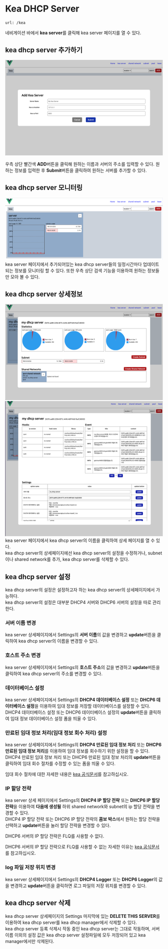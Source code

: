 Kea DHCP Server
=====================
    url: /kea
네비게이션 바에서 **kea server**를 클릭해 kea server 페이지를 열 수 있다.  

kea dhcp server 추가하기
--------------------
![사진을 불러올 수 없습니다.](https://github.com/neneong/keaDHCPManager/blob/main/source/_static/%E1%84%89%E1%85%B3%E1%84%8F%E1%85%B3%E1%84%85%E1%85%B5%E1%86%AB%E1%84%89%E1%85%A3%E1%86%BA%202023-11-07%2015.13.02.png?raw=true)

우측 상단 빨간색 **ADD**버튼을 클릭해 원하는 이름과 서버의 주소를 입력할 수 있다. 
원하는 정보를 입력한 후 **Submit**버튼을 클릭하여 원하는 서버를 추가할 수 있다.  

kea dhcp server 모니터링
-------------------
![사진을 불러올 수 없습니다.](https://github.com/neneong/keaDHCPManager/blob/main/source/_static/%E1%84%89%E1%85%B3%E1%84%8F%E1%85%B3%E1%84%85%E1%85%B5%E1%86%AB%E1%84%89%E1%85%A3%E1%86%BA%202023-11-07%2016.27.46.png?raw=true)
kea server 페이지에서 추가되어있는 kea dhcp server들의 일정시간마다 업데이트 되는 정보를 모니터링 할 수 있다. 또한 우측 상단 검색 기능을 이용하여 원하는 정보들만 모아 볼 수 있다. 

kea dhcp server 상세정보
-------------------
![사진을 불러올 수 없습니다.](https://github.com/neneong/keaDHCPManager/blob/main/source/_static/%E1%84%89%E1%85%B3%E1%84%8F%E1%85%B3%E1%84%85%E1%85%B5%E1%86%AB%E1%84%89%E1%85%A3%E1%86%BA%202023-11-07%2016.07.21.png?raw=true)  
![사진을 불러올 수 없습니다.](https://github.com/neneong/keaDHCPManager/blob/main/source/_static/%E1%84%89%E1%85%B3%E1%84%8F%E1%85%B3%E1%84%85%E1%85%B5%E1%86%AB%E1%84%89%E1%85%A3%E1%86%BA%202023-11-07%2016.15.49.png?raw=true)
kea server 페이지에서 kea dhcp server의 이름을 클릭하여 상세 페이지를 열 수 있다.  
kea dhcp server의 상세페이지에선 kea dhcp server의 설정을 수정하거나, subnet이나 shared network를 추가, kea dhcp server를 삭제할 수 있다.

kea dhcp server 설정
-------------------
kea dhcp server의 설정은 설정하고자 하는 kea dhcp server의 상세페이지에서 가능하다.  
kea dhcp server의 설정은 대부분 DHCP4 서버와 DHCP6 서버의 설정을 따로 관리한다.  

### 서버 이름 변경
kea server 상세페이지에서 Settings의 **서버 이름**의 값을 변경하고 **update**버튼을 클릭하여 kea dhcp server의 이름을 변경할 수 있다.  

### 호스트 주소 변경
kea server 상세페이지에서 Settings의 **호스트 주소**의 값을 변경하고 **update**버튼을 클릭하여 kea dhcp server의 주소를 변경할 수 있다.  

### 데이터베이스 설정
kea server 상세페이지에서 Settings의 **DHCP4 데이터베이스 설정** 또는 **DHCP6 데이터베이스 설정**을 이용하여 임대 정보를 저장할 데이터베이스를 설정할 수 있다.  
DHCP4 데이터베이스 설정 또는 DHCP6 데이터베이스 설정의 **update**버튼을 클릭하여 임대 정보 데이터베이스 설정 폼을 띄울 수 있다.  

### 만료된 임대 정보 처리(임대 정보 회수 처리) 설정  
kea server 상세페이지에서 Settings의 **DHCP4 만료된 임대 정보 처리** 또는 **DHCP6 만료된 임대 정보 처리**를 이용하여 임대 정보를 회수하기 위한 설정을 할 수 있다.  
DHCP4 만료된 임대 정보 처리 또는 DHCP6 만료된 임대 정보 처리의 **update**버튼을 클릭하여 임대 회수 절차를 수정할 수 있는 폼을 띄울 수 있다.  

임대 회수 절차에 대한 자세한 내용은 [kea 공식문서](https://kea.readthedocs.io/en/kea-2.4.0/arm/lease-expiration.html)를 참고하십시오.  

### IP 할당 전략
kea server 상세 페이지에서 Settings의 **DHCP4 IP 할당 전략** 또는 **DHCP6 IP 할당 전략**을 이용하여 **다음에 생성될** 하위 shared network와 subnet의 ip 할당 전략을 변경할 수 있다.  
DHCP4 IP 할당 전략 또는 DHCP6 IP 할당 전략의 **콤보 박스**에서 원하는 할당 전략을 선택하고 **update**버튼을 눌러 할당 전략을 변경할 수 있다.  

DHCP6 서버의 IP 할당 전략은 FLQ를 사용할 수 없다.  

DHCP6 서버의 IP 할당 전략으로 FLQ를 사용할 수 없는 자세한 이유는 [kea 공식문서](https://kea.readthedocs.io/en/kea-2.4.0/arm/dhcp6-srv.html#free-lease-queue-allocator-prefix-delegation-only)를 참고하십시오.  

### log 파일 저장 위치 변경
kea server 상세페이지에서 Settings의 **DHCP4 Logger** 또는 **DHCP6 Logger**의 값을 변경하고 **update**버튼을 클릭하면 로그 파일의 저장 위치를 변경할 수 있다.  

kea dhcp server 삭제
-------------------
kea dhcp server 상세페이지의 Settings 마지막에 있는 **DELETE THIS SERVER**를 이용하여 kea dhcp server를 kea dhcp manager에서 삭제할 수 있다.  
kea dhcp server 등록 삭제시 작동 중인 kea dhcp server는 그대로 작동하며, 서버 이름 이외의 설정 값은 kea dhcp server 설정파일에 모두 저장되어 있고 kea manager에서만 삭제된다.